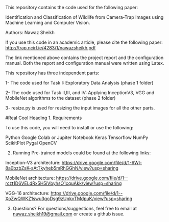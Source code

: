 This repository contains the code used for the following paper:

Identification and Classification of Wildlife from Camera-Trap Images using Machine Learning and Computer Vision.

Authors: Nawaz Sheikh

If you use this code in an academic article, please cite the following paper:
http://trap.ncirl.ie/4283/1/nawazsheikh.pdf

The link mentioned above contains the project report and the configuration manual. Both the report and configuration manual were written using Latex.


This repository has three independent parts:

1- The code used for Task I: Exploratory Data Analysis (phase 1 folder)

2- The code used for Task II,III, and IV: Applying InceptionV3, VGG and MobileNet algorithms to the dataset (phase 2 folder)

3- resize.py is used for resizing the input images for all the other parts.

#Real Cool Heading 1. Requirements

To use this code, you will need to install or use the following:

Python
Google Colab or Jupiter Notebook
Keras
Tensorflow
NumPy
ScikitPlot
Pygal
OpenCV

2. Running
Pre-trained models could be found at the following links:

Inception-V3 architecture:
https://drive.google.com/file/d/1-6Wl-8a0bzbZsK-sAtTkyheb5mRhGGhN/view?usp=sharing

MobileNet architecture:
https://drive.google.com/file/d/1--rczt1D6VELdRx5H5iVbyhsO1cquAkk/view?usp=sharing

VGG-16 architecture:
https://drive.google.com/file/d/1--XoZwQWKZ1swu3qoDsg9zUpkvTMdpuK/view?usp=sharing


3. Questions?
For questions/suggestions, feel free to email at nawaz.sheikh19@gmail.com or create a github issue.
